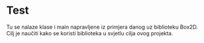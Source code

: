 # Test
Tu se nalaze klase i main napravljene iz primjera danog uz biblioteku Box2D.
Cilj je naučiti kako se koristi biblioteka u svjetlu cilja ovog projekta.
